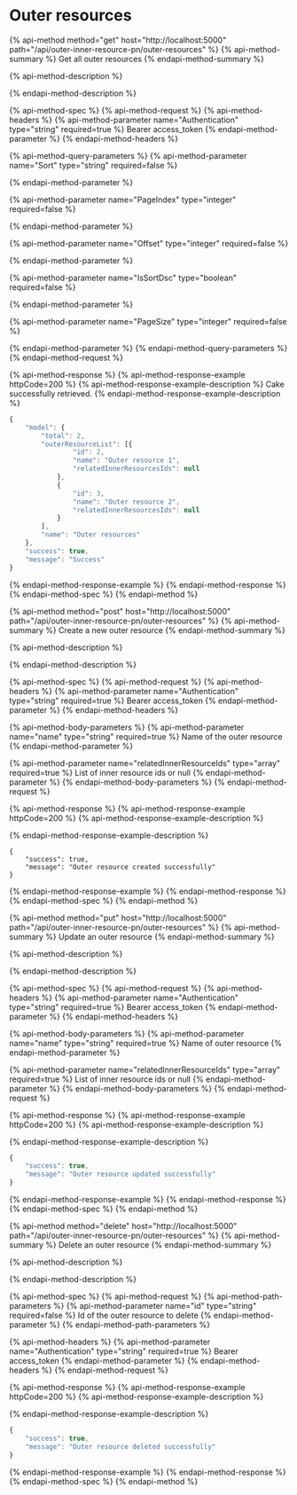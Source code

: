 # Outer resources

{% api-method method="get" host="http://localhost:5000" path="/api/outer-inner-resource-pn/outer-resources" %}
{% api-method-summary %}
Get all outer resources
{% endapi-method-summary %}

{% api-method-description %}

{% endapi-method-description %}

{% api-method-spec %}
{% api-method-request %}
{% api-method-headers %}
{% api-method-parameter name="Authentication" type="string" required=true %}
Bearer access\_token
{% endapi-method-parameter %}
{% endapi-method-headers %}

{% api-method-query-parameters %}
{% api-method-parameter name="Sort" type="string" required=false %}

{% endapi-method-parameter %}

{% api-method-parameter name="PageIndex" type="integer" required=false %}

{% endapi-method-parameter %}

{% api-method-parameter name="Offset" type="integer" required=false %}

{% endapi-method-parameter %}

{% api-method-parameter name="IsSortDsc" type="boolean" required=false %}

{% endapi-method-parameter %}

{% api-method-parameter name="PageSize" type="integer" required=false %}

{% endapi-method-parameter %}
{% endapi-method-query-parameters %}
{% endapi-method-request %}

{% api-method-response %}
{% api-method-response-example httpCode=200 %}
{% api-method-response-example-description %}
Cake successfully retrieved.
{% endapi-method-response-example-description %}

```javascript
{
	"model": {
		"total": 2,
		"outerResourceList": [{
				"id": 2,
				"name": "Outer resource 1",
				"relatedInnerResourcesIds": null
			},
			{
				"id": 3,
				"name": "Outer resource 2",
				"relatedInnerResourcesIds": null
			}
		],
		"name": "Outer resources"
	},
	"success": true,
	"message": "Success"
}
```
{% endapi-method-response-example %}
{% endapi-method-response %}
{% endapi-method-spec %}
{% endapi-method %}

{% api-method method="post" host="http://localhost:5000" path="/api/outer-inner-resource-pn/outer-resources" %}
{% api-method-summary %}
Create a new outer resource
{% endapi-method-summary %}

{% api-method-description %}

{% endapi-method-description %}

{% api-method-spec %}
{% api-method-request %}
{% api-method-headers %}
{% api-method-parameter name="Authentication" type="string" required=true %}
Bearer access\_token
{% endapi-method-parameter %}
{% endapi-method-headers %}

{% api-method-body-parameters %}
{% api-method-parameter name="name" type="string" required=true %}
Name of the outer resource
{% endapi-method-parameter %}

{% api-method-parameter name="relatedInnerResourceIds" type="array" required=true %}
List of inner resource ids or null
{% endapi-method-parameter %}
{% endapi-method-body-parameters %}
{% endapi-method-request %}

{% api-method-response %}
{% api-method-response-example httpCode=200 %}
{% api-method-response-example-description %}

{% endapi-method-response-example-description %}

```
{
	"success": true,
	"message": "Outer resource created successfully"
}
```
{% endapi-method-response-example %}
{% endapi-method-response %}
{% endapi-method-spec %}
{% endapi-method %}

{% api-method method="put" host="http://localhost:5000" path="/api/outer-inner-resource-pn/outer-resources" %}
{% api-method-summary %}
Update an outer resource
{% endapi-method-summary %}

{% api-method-description %}

{% endapi-method-description %}

{% api-method-spec %}
{% api-method-request %}
{% api-method-headers %}
{% api-method-parameter name="Authentication" type="string" required=true %}
Bearer access\_token
{% endapi-method-parameter %}
{% endapi-method-headers %}

{% api-method-body-parameters %}
{% api-method-parameter name="name" type="string" required=true %}
Name of outer resource
{% endapi-method-parameter %}

{% api-method-parameter name="relatedInnerResourceIds" type="array" required=true %}
List of inner resource ids or null
{% endapi-method-parameter %}
{% endapi-method-body-parameters %}
{% endapi-method-request %}

{% api-method-response %}
{% api-method-response-example httpCode=200 %}
{% api-method-response-example-description %}

{% endapi-method-response-example-description %}

```javascript
{
	"success": true,
	"message": "Outer resource updated successfully"
}
```
{% endapi-method-response-example %}
{% endapi-method-response %}
{% endapi-method-spec %}
{% endapi-method %}

{% api-method method="delete" host="http://localhost:5000" path="/api/outer-inner-resource-pn/outer-resources" %}
{% api-method-summary %}
Delete an outer resource
{% endapi-method-summary %}

{% api-method-description %}

{% endapi-method-description %}

{% api-method-spec %}
{% api-method-request %}
{% api-method-path-parameters %}
{% api-method-parameter name="id" type="string" required=false %}
Id of the outer resource to delete
{% endapi-method-parameter %}
{% endapi-method-path-parameters %}

{% api-method-headers %}
{% api-method-parameter name="Authentication" type="string" required=true %}
Bearer access\_token
{% endapi-method-parameter %}
{% endapi-method-headers %}
{% endapi-method-request %}

{% api-method-response %}
{% api-method-response-example httpCode=200 %}
{% api-method-response-example-description %}

{% endapi-method-response-example-description %}

```javascript
{
	"success": true,
	"message": "Outer resource deleted successfully"
}
```
{% endapi-method-response-example %}
{% endapi-method-response %}
{% endapi-method-spec %}
{% endapi-method %}

